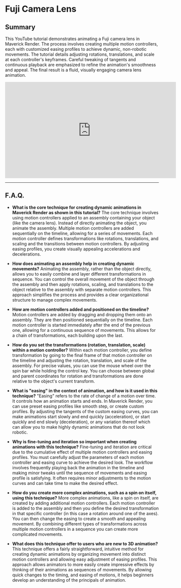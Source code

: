 # Fuji Camera Lens

## Summary

This YouTube tutorial demonstrates animating a Fuji camera lens in Maverick Render. The process involves creating multiple motion controllers, each with customized easing profiles to achieve dynamic, non-robotic movements. The tutorial details adjusting rotations, translations, and scale at each controller's keyframes. Careful tweaking of tangents and continuous playback are emphasized to refine the animation's smoothness and appeal. The final result is a fluid, visually engaging camera lens animation.

<iframe width="560" height="315" src="https://www.youtube.com/embed/t18K6vfiOHk?si=osfSrcbkcewap5xr" title="YouTube video player" frameborder="0" allow="accelerometer; autoplay; clipboard-write; encrypted-media; gyroscope; picture-in-picture; web-share" referrerpolicy="strict-origin-when-cross-origin" allowfullscreen></iframe>

---

## F.A.Q.

- **What is the core technique for creating dynamic animations in Maverick Render as shown in this tutorial?**
The core technique involves using motion controllers applied to an assembly containing your object (like the camera lens). Instead of directly animating the object, you animate the assembly. Multiple motion controllers are added sequentially on the timeline, allowing for a series of movements. Each motion controller defines transformations like rotations, translations, and scaling and the transitions between motion controllers. By adjusting easing profiles, you create visually appealing accelerations and decelerations.

- **How does animating an assembly help in creating dynamic movements?**
Animating the assembly, rather than the object directly, allows you to easily combine and layer different transformations in sequence. You can control the overall movement of the object through the assembly and then apply rotations, scaling, and translations to the object relative to the assembly with separate motion controllers. This approach simplifies the process and provides a clear organizational structure to manage complex movements.

- **How are motion controllers added and positioned on the timeline?**
Motion controllers are added by dragging and dropping them onto an assembly. They are then positioned sequentially on the timeline. Each motion controller is started immediately after the end of the previous one, allowing for a continuous sequence of movements. This allows for a chain of transformations, each building upon the last.

- **How do you set the transformations (rotation, translation, scale) within a motion controller?**
Within each motion controller, you define transformation by going to the final frame of that motion controller on the timeline and adjusting the rotation, translation, and scale of the assembly. For precise values, you can use the mouse wheel over the spin bar while holding the control key. You can choose between global and parent coordinates for rotation and transformations are done relative to the object's current transform.

- **What is "easing" in the context of animation, and how is it used in this technique?**
"Easing" refers to the rate of change of a motion over time. It controls how an animation starts and ends. In Maverick Render, you can use preset easing profiles like smooth step, or create custom profiles. By adjusting the tangents of the custom easing curves, you can make animations start slowly and end quickly (acceleration), or start quickly and end slowly (deceleration), or any variation thereof which can allow you to make highly dynamic animations that do not look robotic.

- **Why is fine-tuning and iteration so important when creating animations with this technique?**
Fine-tuning and iteration are critical due to the cumulative effect of multiple motion controllers and easing profiles. You must carefully adjust the parameters of each motion controller and easing curve to achieve the desired look. The workflow involves frequently playing back the animation in the timeline and making minor tweaks until the sequence of movements and easing profile is satisfying. It often requires minor adjustments to the motion curves and can take time to make the desired effect.

- **How do you create more complex animations, such as a spin on itself, using this technique?**
More complex animations, like a spin on itself, are created by adding additional motion controllers. Each motion controller is added to the assembly and then you define the desired transformation in that specific controller (in this case a rotation around one of the axes). You can then change the easing to create a smooth and appealing movement. By combining different types of transformations across multiple motion controllers in a sequence you can create more complicated movements.

- **What does this technique offer to users who are new to 3D animation?**
This technique offers a fairly straightforward, intuitive method for creating dynamic animations by organizing movement into distinct motion controllers and allowing easy adjustment of easing profiles. This approach allows animators to more easily create impressive effects by thinking of their animations as sequences of movements. By allowing quick changes to the timing, and easing of motions, it helps beginners develop an understanding of the principals of animation.
